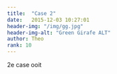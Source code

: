 ```yaml
---
title:  "Case 2"
date:   2015-12-03 10:27:01
header-img: "/img/gg.jpg"
header-img-alt: "Green Girafe ALT"
author: Theo
rank: 10
---
```

2e case ooit
